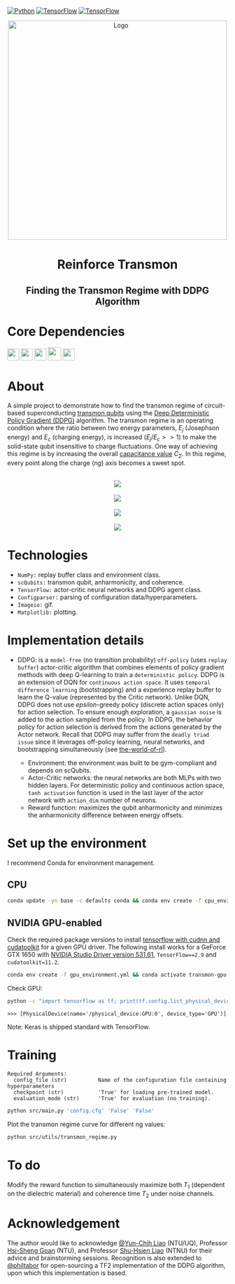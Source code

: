 [![Python](https://img.shields.io/badge/Python-3.10-informational)](https://www.python.org/downloads/source/)
[![TensorFlow](https://img.shields.io/badge/TensorFlow_CPU-2.14.0-%23FF6F00)](https://www.tensorflow.org/install/source?#cpu)
[![TensorFlow](https://img.shields.io/badge/TensorFlow_GPU-2.9-%23FF6F00)](https://www.tensorflow.org/install/source_windows?#gpu)

<!-- Logo: -->
<div align="center">
  <a href="https://qucai-lab.github.io/">
    <img src="https://github.com/QuCAI-Lab/qucai-lab.github.io/blob/main/assets/QuCAI-Lab.png" height="500" width="500" alt="Logo">
  </a>
</div>

<!-- Title: -->
<div align="center">
  <h1> Reinforce Transmon </h1>
  <h2> Finding the Transmon Regime with DDPG Algorithm <h2>
</div>

# Core Dependencies

<a href="https://www.python.org/" target="_blank" rel="noopener noreferrer"><img height="27" src="https://www.python.org/static/img/python-logo.png"></a>
<a href="https://matplotlib.org" target="_blank" rel="noopener noreferrer"><img height="27" src="https://matplotlib.org/_static/images/logo2.svg"></a>
<a href="https://numpy.org/" target="_blank" rel="noopener noreferrer"><img height="27" src="https://numpy.org/images/logo.svg"></a>
<a target="_blank" href="https://www.tensorflow.org/"><img height="30" src="https://www.gstatic.com/devrel-devsite/prod/v7d5fa6e40a039b81c27b0cf865f2e8926da1a55b440a1d59c186a490be9749f9/tensorflow/images/lockup.svg" /></a>
<a href="https://github.com/scqubits"><img height="27" src="https://avatars.githubusercontent.com/u/19193882?s=200&v=4"></a>
<br>

# About

A simple project to demonstrate how to find the transmon regime of circuit-based superconducting [transmon qubits](https://journals.aps.org/pra/abstract/10.1103/PhysRevA.76.042319) using the [Deep Deterministic Policy Gradient (DDPG)](https://arxiv.org/abs/1509.02971) algorithm. The transmon regime is an operating condition where the ratio between two energy parameters, $E_j$ (Josephson energy) and $E_c$ (charging energy), is increased ($E_j/E_c >>1$) to make the solid-state qubit insensitive to charge fluctuations. One way of achieving this regime is by increasing the overall [capacitance value](https://github.com/QuCAI-Lab/circuit-qed) $C_{\Sigma}$. In this regime, every point along the charge ($ng$) axis becomes a sweet spot.

<!-- Anharmonicity GIF -->
<br>
<div align="center">
  <a href="#"><img src="assets/gifs/anharmonicity.gif"/></a>
</div>

<!-- Coherence GIF -->
<br>
<div align="center">
  <a href="#"><img src="assets/gifs/coherence.gif"/></a>
</div>

<!-- RL Score -->
<br>
<div align="center">
  <a href="#"><img src="assets/plots/score_trend.png"/></a>
</div>

<!-- Transmon Regime -->
<br>
<div align="center">
  <a href="#"><img src="assets/plots/transmon_regime.png"/></a>
</div>

# Technologies

- `NumPy:` replay buffer class and environment class.
- `scQubits:` transmon qubit, anharmonicity, and coherence.
- `TensorFlow:` actor-critic neural networks and DDPG agent class.
- `Configparser:` parsing of configuration data/hyperparameters.
- `Imageio:` gif.
- `Matplotlib:` plotting.

# Implementation details

- DDPG: is a `model-free` (no transition probability) `off-policy` (uses `replay buffer`) actor-critic algorithm that combines elements of policy gradient methods with deep Q-learning to train a `deterministic policy`. DDPG is an extension of DQN for `continuous action space`. It uses `temporal difference learning` (bootstrapping) and a experience replay buffer to learn the Q-value (represented by the Critic network). Unlike DQN, DDPG does not use $epsilon$-greedy policy (discrete action spaces only) for action selection. To ensure enough exploration, a `gaussian noise` is added to the action sampled from the policy. In DDPG, the behavior policy for action selection is derived from the actions generated by the Actor network. Recall that DDPG may suffer from the `deadly triad issue` since it leverages off-policy learning, neural networks, and bootstrapping simultaneously (see [the-world-of-rl](https://github.com/QuCAI-Lab/the-world-of-rl/blob/dev/theory/rl-theory.ipynb)).

  - Environment: the environment was built to be gym-compliant and depends on scQubits.
  - Actor-Critic networks: the neural networks are both MLPs with two hidden layers. For deterministic policy and continuous action space, `tanh activation` function is used in the last layer of the actor network with `action_dim` number of neurons.
  - Reward function: maximizes the qubit anharmonicity and minimizes the anharmonicity difference between energy offsets.

# Set up the environment

I recommend Conda for environment management.

## CPU

```bash
conda update -yn base -c defaults conda && conda env create -f cpu_environment.yml && conda activate transmon-cpu
```

## NVIDIA GPU-enabled

Check the required package versions to install [tensorflow with cudnn and cudatoolkit](https://www.tensorflow.org/install/source_windows?hl=pt-br#gpu) for a given GPU driver. The following install works for a GeForce GTX 1650 with [NVIDIA Studio Driver version 531.61](https://www.nvidia.com/download/driverResults.aspx/204244/en-us/), `TensorFlow==2.9` and `cudatoolkit=11.2`.

```bash
conda env create -f gpu_environment.yml && conda activate transmon-gpu
```

Check GPU:

```bash
python -c "import tensorflow as tf; print(tf.config.list_physical_devices('GPU'))"
```

`>>> [PhysicalDevice(name='/physical_device:GPU:0', device_type='GPU')]`

Note: Keras is shipped standard with TensorFlow.

# Training

```ShellSession
Required Arguments:
  config_file (str)          Name of the configuration file containing hyperparameters
  checkpoint (str)           'True' for loading pre-trained model.
  evaluation_mode (str)      'True' for evaluation (no training).
```

```bash
python src/main.py 'config.cfg' 'False' 'False'
```

Plot the transmon regime curve for different ng values:

```bash
python src/utils/transmon_regime.py
```

# To do

Modify the reward function to simultaneously maximize both $T_1$ (dependent on the dielectric material) and coherence time $T_2$ under noise channels.

# Acknowledgement

The author would like to acknowledge [@Yun-Chih Liao](https://github.com/ycldingo) (NTU/UQ), Professor [Hsi-Sheng Goan](https://web.phys.ntu.edu.tw/goan/) (NTU), and Professor [Shu-Hsien Liao](https://scholar.lib.ntnu.edu.tw/en/persons/shu-hsien-liao) (NTNU) for their advice and brainstorming sessions. Recognition is also extended to [@philtabor](https://github.com/philtabor) for open-sourcing a TF2 implementation of the DDPG algorithm, upon which this implementation is based.
